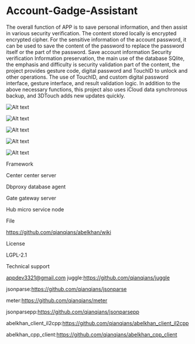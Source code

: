 # Account-Gadge-Assistant

The overall function of APP is to save personal information, and then assist in various security verification. The content stored locally is encrypted encrypted cipher. For the sensitive information of the account password, it can be used to save the content of the password to replace the password itself or the part of the password.
Save account information
Security verification
Information preservation, the main use of the database SQlite, the emphasis and difficulty is security validation part of the content, the project provides gesture code, digital password and TouchID to unlock and other operations. The use of TouchID, and custom digital password interface, gesture interface, and result validation logic.
In addition to the above necessary functions, this project also uses iCloud data synchronous backup, and 3DTouch adds new updates quickly.



![Alt text](https://github.com/appdev-supports/Account-Gadge-Assistant/blob/appdev-supports-patch-1/0.jpg)

![Alt text](https://github.com/appdev-supports/Account-Gadge-Assistant/blob/appdev-supports-patch-1/1.jpg)

![Alt text](https://github.com/appdev-supports/Account-Gadge-Assistant/blob/appdev-supports-patch-1/2.jpg)

![Alt text](https://github.com/appdev-supports/Account-Gadge-Assistant/blob/appdev-supports-patch-1/3.jpg)

![Alt text](https://github.com/appdev-supports/Account-Gadge-Assistant/blob/appdev-supports-patch-1/4.jpg)



Framework

Center center server

Dbproxy database agent

Gate gateway server

Hub micro service node

File

https://github.com/qianqians/abelkhan/wiki

License

LGPL-2.1

Technical support

appdev3321@gmail.com juggle:https://github.com/qianqians/juggle

jsonparse:https://github.com/qianqians/jsonparse

meter:https://github.com/qianqians/meter

jsonparsepp:https://github.com/qianqians/jsonparsepp

abelkhan_client_il2cpp:https://github.com/qianqians/abelkhan_client_il2cpp

abelkhan_cpp_client:https://github.com/qianqians/abelkhan_cpp_client
